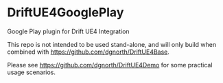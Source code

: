 # DriftUE4GooglePlay
Google Play plugin for Drift UE4 Integration

This repo is not intended to be used stand-alone, and will only build when combined with https://github.com/dgnorth/DriftUE4Base.

Please see https://github.com/dgnorth/DriftUE4Demo for some practical usage scenarios.
